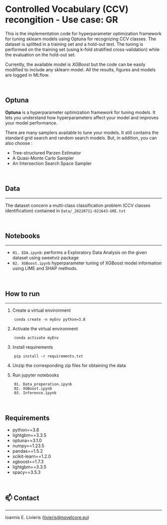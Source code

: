 # Controlled Vocabulary (CCV) recongition - Use case: GR

This is the implementation code for hyperparameter optimization framework for tuning sklearn models using Optuna for recognizing CCV classes. The dataset is splitted in a training set and a hold-out test. The tuning is performed on the training set (using k-fold stratified cross-validation) while the evaluation on the hold-out set.

Currently, the available model is *XGBoost* but the code can be easily modified to include any sklearn model. All the results, figures and models are logged in MLflow.

<br/>

## Optuna

**Optuna** is a hyperparameter optimization framework for tuning models. It lets you understand how hyperparameters affect your model and improves your model performance.

There are many samplers available to tune your models. It still contains the standard grid search and random search models. But, in addition, you can also choose :

- Tree-structured Parzen Estimator 
- A Quasi-Monte Carlo Sampler
- An Intersection Search Space Sampler

<br/>


## Data
---

The dataset concern a multi-class classification problem (CCV classes identification) contained in ``Data/_20220711-021643-GRE.txt``



<br/>

## Notebooks
---

- ``01. EDA.ipynb``: performs a Exploratory Data Analysis on the given dataset using sweetviz package
- ``02. XGBoost.ipynb`` hyperparameter tuning of XGBoost model
information using LIME and SHAP methods.

<br/>

## How to run
--- 

1. Create a virtual environment 
```
    conda create -n myEnv python=3.8
```

2. Activate the virtual environment 
```
    conda activate myEnv
```
3. Install requirements 
```
    pip install -r requirements.txt
```
4. Unzip the corresponding zip files for obtaining the data

5. Run jupyter notebooks
```
    01. Data_preperation.ipynb
    02. XGBoost.ipynb
    03. Inference.ipynb
```


<br/>

## Requirements

- python==3.8
- lightgbm==3.3.5
- optuna==3.1.0
- numpy==1.23.5
- pandas==1.5.2
- scikit-learn==1.2.0
- xgboost==1.7.3
- lightgbm==3.3.5
- spacy==3.5.3

<br/>

## :mailbox: Contact
---
Ioannis E. Livieris (livieris@novelcore.eu)

